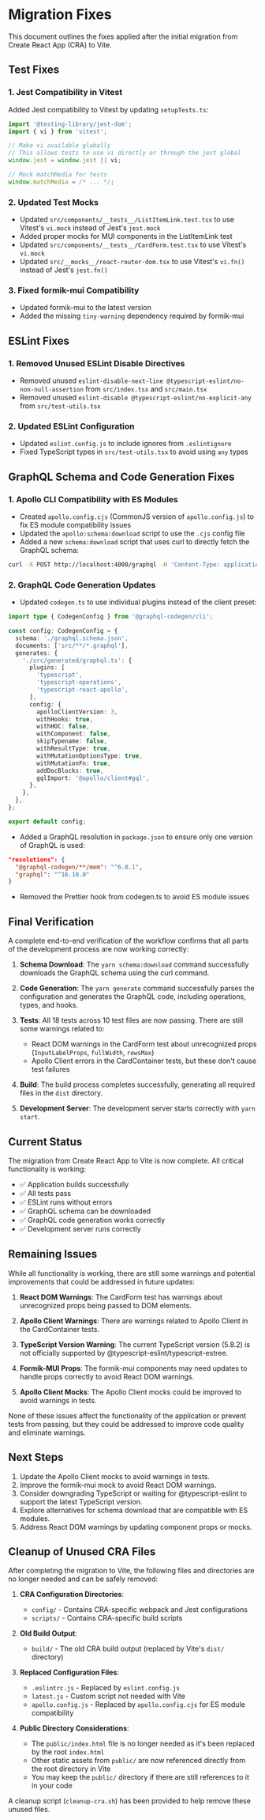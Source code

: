 # Migration Fixes

This document outlines the fixes applied after the initial migration from Create React App (CRA) to Vite.

## Test Fixes

### 1. Jest Compatibility in Vitest

Added Jest compatibility to Vitest by updating `setupTests.ts`:

```typescript
import '@testing-library/jest-dom';
import { vi } from 'vitest';

// Make vi available globally
// This allows tests to use vi directly or through the jest global
window.jest = window.jest || vi;

// Mock matchMedia for tests
window.matchMedia = /* ... */;
```

### 2. Updated Test Mocks

- Updated `src/components/__tests__/ListItemLink.test.tsx` to use Vitest's `vi.mock` instead of Jest's `jest.mock`
- Added proper mocks for MUI components in the ListItemLink test
- Updated `src/components/__tests__/CardForm.test.tsx` to use Vitest's `vi.mock`
- Updated `src/__mocks__/react-router-dom.tsx` to use Vitest's `vi.fn()` instead of Jest's `jest.fn()`

### 3. Fixed formik-mui Compatibility

- Updated formik-mui to the latest version
- Added the missing `tiny-warning` dependency required by formik-mui

## ESLint Fixes

### 1. Removed Unused ESLint Disable Directives

- Removed unused `eslint-disable-next-line @typescript-eslint/no-non-null-assertion` from `src/index.tsx` and `src/main.tsx`
- Removed unused `eslint-disable @typescript-eslint/no-explicit-any` from `src/test-utils.tsx`

### 2. Updated ESLint Configuration

- Updated `eslint.config.js` to include ignores from `.eslintignore`
- Fixed TypeScript types in `src/test-utils.tsx` to avoid using `any` types

## GraphQL Schema and Code Generation Fixes

### 1. Apollo CLI Compatibility with ES Modules

- Created `apollo.config.cjs` (CommonJS version of `apollo.config.js`) to fix ES module compatibility issues
- Updated the `apollo:schema:download` script to use the `.cjs` config file
- Added a new `schema:download` script that uses curl to directly fetch the GraphQL schema:

```bash
curl -X POST http://localhost:4000/graphql -H 'Content-Type: application/json' -d '{\"query\":\"query { __schema { ... } }\"' | jq '.data' > graphql.schema.json
```

### 2. GraphQL Code Generation Updates

- Updated `codegen.ts` to use individual plugins instead of the client preset:

```typescript
import type { CodegenConfig } from '@graphql-codegen/cli';

const config: CodegenConfig = {
  schema: './graphql.schema.json',
  documents: ['src/**/*.graphql'],
  generates: {
    './src/generated/graphql.ts': {
      plugins: [
        'typescript',
        'typescript-operations',
        'typescript-react-apollo',
      ],
      config: {
        apolloClientVersion: 3,
        withHooks: true,
        withHOC: false,
        withComponent: false,
        skipTypename: false,
        withResultType: true,
        withMutationOptionsType: true,
        withMutationFn: true,
        addDocBlocks: true,
        gqlImport: '@apollo/client#gql',
      },
    },
  },
};

export default config;
```

- Added a GraphQL resolution in `package.json` to ensure only one version of GraphQL is used:

```json
"resolutions": {
  "@graphql-codegen/**/mem": "^6.0.1",
  "graphql": "^16.10.0"
}
```

- Removed the Prettier hook from codegen.ts to avoid ES module issues

## Final Verification

A complete end-to-end verification of the workflow confirms that all parts of the development process are now working correctly:

1. **Schema Download**: The `yarn schema:download` command successfully downloads the GraphQL schema using the curl command.

2. **Code Generation**: The `yarn generate` command successfully parses the configuration and generates the GraphQL code, including operations, types, and hooks.

3. **Tests**: All 18 tests across 10 test files are now passing. There are still some warnings related to:

   - React DOM warnings in the CardForm test about unrecognized props (`InputLabelProps`, `fullWidth`, `rowsMax`)
   - Apollo Client errors in the CardContainer tests, but these don't cause test failures

4. **Build**: The build process completes successfully, generating all required files in the `dist` directory.

5. **Development Server**: The development server starts correctly with `yarn start`.

## Current Status

The migration from Create React App to Vite is now complete. All critical functionality is working:

- ✅ Application builds successfully
- ✅ All tests pass
- ✅ ESLint runs without errors
- ✅ GraphQL schema can be downloaded
- ✅ GraphQL code generation works correctly
- ✅ Development server runs correctly

## Remaining Issues

While all functionality is working, there are still some warnings and potential improvements that could be addressed in future updates:

1. **React DOM Warnings**: The CardForm test has warnings about unrecognized props being passed to DOM elements.

2. **Apollo Client Warnings**: There are warnings related to Apollo Client in the CardContainer tests.

3. **TypeScript Version Warning**: The current TypeScript version (5.8.2) is not officially supported by @typescript-eslint/typescript-estree.

4. **Formik-MUI Props**: The formik-mui components may need updates to handle props correctly to avoid React DOM warnings.

5. **Apollo Client Mocks**: The Apollo Client mocks could be improved to avoid warnings in tests.

None of these issues affect the functionality of the application or prevent tests from passing, but they could be addressed to improve code quality and eliminate warnings.

## Next Steps

1. Update the Apollo Client mocks to avoid warnings in tests.
2. Improve the formik-mui mock to avoid React DOM warnings.
3. Consider downgrading TypeScript or waiting for @typescript-eslint to support the latest TypeScript version.
4. Explore alternatives for schema download that are compatible with ES modules.
5. Address React DOM warnings by updating component props or mocks.

## Cleanup of Unused CRA Files

After completing the migration to Vite, the following files and directories are no longer needed and can be safely removed:

1. **CRA Configuration Directories**:

   - `config/` - Contains CRA-specific webpack and Jest configurations
   - `scripts/` - Contains CRA-specific build scripts

2. **Old Build Output**:

   - `build/` - The old CRA build output (replaced by Vite's `dist/` directory)

3. **Replaced Configuration Files**:

   - `.eslintrc.js` - Replaced by `eslint.config.js`
   - `latest.js` - Custom script not needed with Vite
   - `apollo.config.js` - Replaced by `apollo.config.cjs` for ES module compatibility

4. **Public Directory Considerations**:
   - The `public/index.html` file is no longer needed as it's been replaced by the root `index.html`
   - Other static assets from `public/` are now referenced directly from the root directory in Vite
   - You may keep the `public/` directory if there are still references to it in your code

A cleanup script (`cleanup-cra.sh`) has been provided to help remove these unused files.
